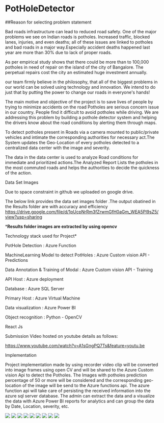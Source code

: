 # PotHoleDetector

##Reason for selecting problem statement 

Bad roads infrastructure can lead to reduced road safety. One of the major problems we see on Indian roads is potholes. Increased traffic, blocked lanes, injuries, and even deaths; all of these issues are linked to potholes and bad roads in a major way.Especially accident deaths happened last year are more than 30% due to lack of proper roads.

As per empirical study shows that there could be more than to 100,000 potholes in need of repair on the island of the city of Bangalore. The perpetual repairs cost the city an estimated huge investment annually. 


our team  firmly believe in the philosophy, that all of the biggest problems in our world can be solved using technology and innovation. We intend to do just that by putting the power to change our roads in everyone's hands!

The main motive and objective of the project is to save lives of people by trying to minimize accidents on the road Potholes are serious concern issue in our country. People find it difficult to avoid potholes while driving. We are addressing this problem by building a pothole detector system and helping the drivers know about the road conditions by alerting them through maps.

To detect potholes present in Roads via a camera mounted to public/private vehicles and intimate the corresponding authorities for necessary act.The System updates the Geo-Location of every potholes detected to a centralized data center with the image and severity.

The data in the data center is used to analyze Road conditions for immediate and prioritized actions.The Analyzed Report Lists the potholes in the most commuted roads and helps the authorities to decide the quickness of the action.

Data Set Images

Due to space constraint in github we uploaded on google drive.

The below link provides the data set images folder .The output obatined in the Results folder are with accuracy and efficiency https://drive.google.com/file/d/1pUcpNrRm3fZrwmGfH0aGm_WEA5Pl9sZ5/view?usp=sharing


*******Results folder images are extracted by using opencv******


Technology stack used for Project*

PotHole Detection : Azure Function

MachineLearning Model to detect PotHoles : Azure Custom vision API - Predictions

Data Annotation & Training of Modal : Azure Custom vision API - Training

API Host : Azure deployment

Database : Azure SQL Server

Primary Host : Azure Virtual Machine

Data visualization : Azure Power BI

Object recognition : Python - OpenCV

React Js

Submission Video hosted on youtube details as follows:

https://www.youtube.com/watch?v=A1sGngPQ7Ts&feature=youtu.be

Implementation

Project implementation made by using recorder video clip will be converted into image frames using open CV and will be shared to the Azure Custom vision Api to detect the Potholes. The Images with potholes prediction percentage of 50 or more will be considered and the corresponding geo-location of the image will be send to the Azure functions api. The azure function api will take care of persisting the received information into the azure sql server database. The admin can extract the data and a visualize the data with Azure Power BI reports for analytics and can group the data by Date, Location, severity, etc.

![](https://raw.githubusercontent.com/Apollo9999/PotHoleDetector/master/images/Screenshot%20(107).png)
![](https://raw.githubusercontent.com/Apollo9999/PotHoleDetector/master/images/Screenshot%20(108).png)
![](https://raw.githubusercontent.com/Apollo9999/PotHoleDetector/master/images/Screenshot%20(109).png)
![](https://raw.githubusercontent.com/Apollo9999/PotHoleDetector/master/images/Screenshot%20(110).png)
![](https://raw.githubusercontent.com/Apollo9999/PotHoleDetector/master/images/Screenshot%20(111).png)
![](https://raw.githubusercontent.com/Apollo9999/PotHoleDetector/master/images/Screenshot%20(112).png)
![](https://raw.githubusercontent.com/Apollo9999/PotHoleDetector/master/images/Screenshot%20(113).png)
![](https://raw.githubusercontent.com/Apollo9999/PotHoleDetector/master/images/Screenshot%20(114).png)
![](https://raw.githubusercontent.com/Apollo9999/PotHoleDetector/master/images/Screenshot%20(115).png)

